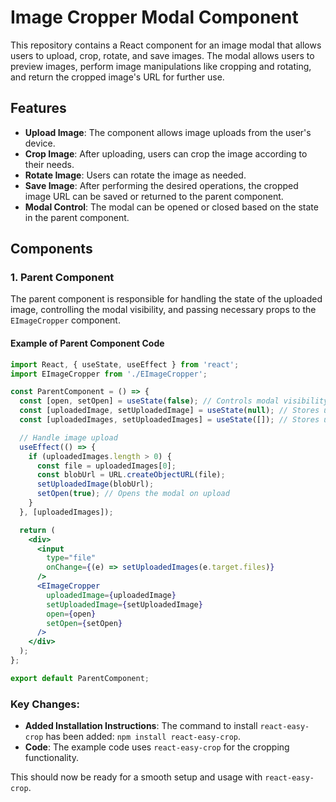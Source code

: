 # Image Cropper Modal Component

This repository contains a React component for an image modal that allows users to upload, crop, rotate, and save images. The modal allows users to preview images, perform image manipulations like cropping and rotating, and return the cropped image's URL for further use.

## Features

- **Upload Image**: The component allows image uploads from the user's device.
- **Crop Image**: After uploading, users can crop the image according to their needs.
- **Rotate Image**: Users can rotate the image as needed.
- **Save Image**: After performing the desired operations, the cropped image URL can be saved or returned to the parent component.
- **Modal Control**: The modal can be opened or closed based on the state in the parent component.

## Components

### 1. Parent Component

The parent component is responsible for handling the state of the uploaded image, controlling the modal visibility, and passing necessary props to the `EImageCropper` component.

#### Example of Parent Component Code

```jsx
import React, { useState, useEffect } from 'react';
import EImageCropper from './EImageCropper';

const ParentComponent = () => {
  const [open, setOpen] = useState(false); // Controls modal visibility
  const [uploadedImage, setUploadedImage] = useState(null); // Stores uploaded image URL
  const [uploadedImages, setUploadedImages] = useState([]); // Stores uploaded images

  // Handle image upload
  useEffect(() => {
    if (uploadedImages.length > 0) {
      const file = uploadedImages[0];
      const blobUrl = URL.createObjectURL(file);
      setUploadedImage(blobUrl);
      setOpen(true); // Opens the modal on upload
    }
  }, [uploadedImages]);

  return (
    <div>
      <input
        type="file"
        onChange={(e) => setUploadedImages(e.target.files)}
      />
      <EImageCropper
        uploadedImage={uploadedImage}
        setUploadedImage={setUploadedImage}
        open={open}
        setOpen={setOpen}
      />
    </div>
  );
};

export default ParentComponent;
```


### Key Changes:

- **Added Installation Instructions**: The command to install `react-easy-crop` has been added: `npm install react-easy-crop`.
- **Code**: The example code  uses `react-easy-crop` for the cropping functionality.

This should now be ready for a smooth setup and usage with `react-easy-crop`.
